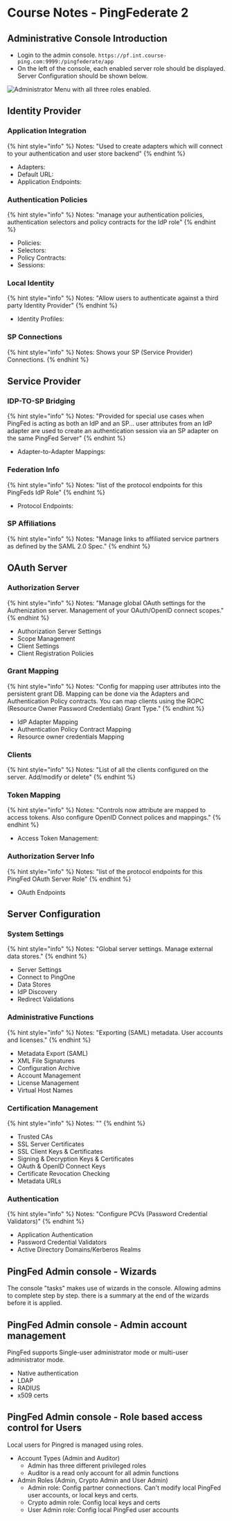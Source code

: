 # Course Notes - PingFederate 2

## **Administrative Console Introduction**

* Login to the admin console. `https://pf.int.course-ping.com:9999:/pingfederate/app`
* On the left of the console, each enabled server role should be displayed. Server Configuration should be shown below.

![Administrator Menu with all three roles enabled.](../../../.gitbook/assets/image.png)

## Identity Provider

### Application Integration

{% hint style="info" %}
Notes: "Used to create adapters which will connect to your authentication and user store backend"
{% endhint %}

* Adapters: 
* Default URL:
* Application Endpoints:

### Authentication Policies

{% hint style="info" %}
Notes: "manage your authentication policies, authentication selectors and policy contracts for the IdP role"
{% endhint %}

* Policies:
* Selectors:
* Policy Contracts:
* Sessions:

### Local Identity

{% hint style="info" %}
Notes: "Allow users to authenticate against a third party Identity Provider"
{% endhint %}

* Identity Profiles: 

### SP Connections

{% hint style="info" %}
Notes: Shows your SP \(Service Provider\) Connections.
{% endhint %}

## Service Provider

### IDP-TO-SP Bridging

{% hint style="info" %}
Notes: "Provided for special use cases when PingFed is acting as both an IdP and an SP... user attributes from an IdP adapter are used to create an authentication session via an SP adapter on the same PingFed Server"
{% endhint %}

* Adapter-to-Adapter Mappings: 

### Federation Info

{% hint style="info" %}
Notes: "list of the protocol endpoints for this PingFeds IdP Role"
{% endhint %}

* Protocol Endpoints: 

### SP Affiliations

{% hint style="info" %}
Notes: "Manage links to affiliated service partners as defined by the SAML 2.0 Spec."
{% endhint %}

## OAuth Server

### Authorization Server

{% hint style="info" %}
Notes: "Manage global OAuth settings for the Authenization server. Management of your OAuth/OpenID connect scopes."
{% endhint %}

*  Authorization Server Settings
* Scope Management
* Client Settings
* Client Registration Policies

### Grant Mapping

{% hint style="info" %}
Notes: "Config for mapping user attributes into the persistent grant DB. Mapping can be done via the Adapters and Authentication Policy contracts. You can map clients using the ROPC \(Resource Owner Password Credentials\) Grant Type."
{% endhint %}

* IdP Adapter Mapping
* Authentication Policy Contract Mapping
* Resource owner credentials Mapping

### Clients

{% hint style="info" %}
Notes: "List of all the clients configured on the server. Add/modify or delete"
{% endhint %}

### Token Mapping

{% hint style="info" %}
Notes: "Controls now attribute are mapped to access tokens. Also configure OpenID Connect polices and mappings."
{% endhint %}

* Access Token Management: 

### Authorization Server Info

{% hint style="info" %}
Notes: "list of the protocol endpoints for this PingFed OAuth Server Role"
{% endhint %}

* OAuth Endpoints

## Server Configuration

### System Settings

{% hint style="info" %}
Notes: "Global server settings. Manage external data stores."
{% endhint %}

* Server Settings
* Connect to PingOne
* Data Stores
* IdP Discovery
* Redirect Validations

### Administrative Functions

{% hint style="info" %}
Notes: "Exporting \(SAML\) metadata. User accounts and licenses."
{% endhint %}

* Metadata Export \(SAML\)
* XML File Signatures
* Configuration Archive
* Account Management
* License Management
* Virtual Host Names

### Certification Management

{% hint style="info" %}
Notes: ""
{% endhint %}

* Trusted CAs
* SSL Server Certificates
* SSL Client Keys & Certificates
* Signing & Decryption Keys & Certificates
* OAuth & OpenID Connect Keys
* Certificate Revocation Checking
* Metadata URLs

### Authentication

{% hint style="info" %}
Notes: "Configure PCVs \(Password Credential Validators\)"
{% endhint %}

* Application Authentication
* Password Credential Validators
* Active Directory Domains/Kerberos Realms

## PingFed Admin console - Wizards

The console "tasks" makes use of wizards in the console. Allowing admins to complete step by step. there is a summary at the end of the wizards before it is applied.

##  PingFed Admin console - Admin account management

PingFed supports Single-user administrator mode or multi-user administrator mode.

* Native authentication
* LDAP
* RADIUS
* x509 certs

## PingFed Admin console - Role based access control for Users

Local users for Pingred is managed using roles.

* Account Types \(Admin and Auditor\)
  * Admin has three different privileged roles
  * Auditor is a read only account for all admin functions
* Admin Roles \(Admin, Crypto Admin and User Admin\)
  * Admin role: Config partner connections. Can't modify local PingFed user accounts, or local keys and certs.
  * Crypto admin role: Config local keys and certs
  * User Admin role: Config local PingFed user accounts





